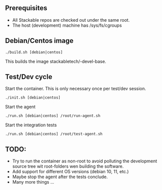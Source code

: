 

## Prerequisites

* All Stackable repos are checked out under the same root.
* The host (development) machine has /sys/fs/cgroups

## Debian/Centos image

    ./build.sh [debian|centos]

This builds the image stackabletech/<os-name>-devel-base.

## Test/Dev cycle

Start the container. This is only necessary once per test/dev session.

    ./init.sh [debian|centos]

Start the agent

    ./run.sh [debian|centos] /root/run-agent.sh

Start the integration tests

    ./run.sh [debian|centos] /root/test-agent.sh

## TODO:

* Try to run the container as non-root to avoid polluting the development source tree wit root-folders wen building the software.
* Add support for different OS versions (debian 10, 11, etc.)
* Maybe stop the agent after the tests conclude.
* Many more things ...

